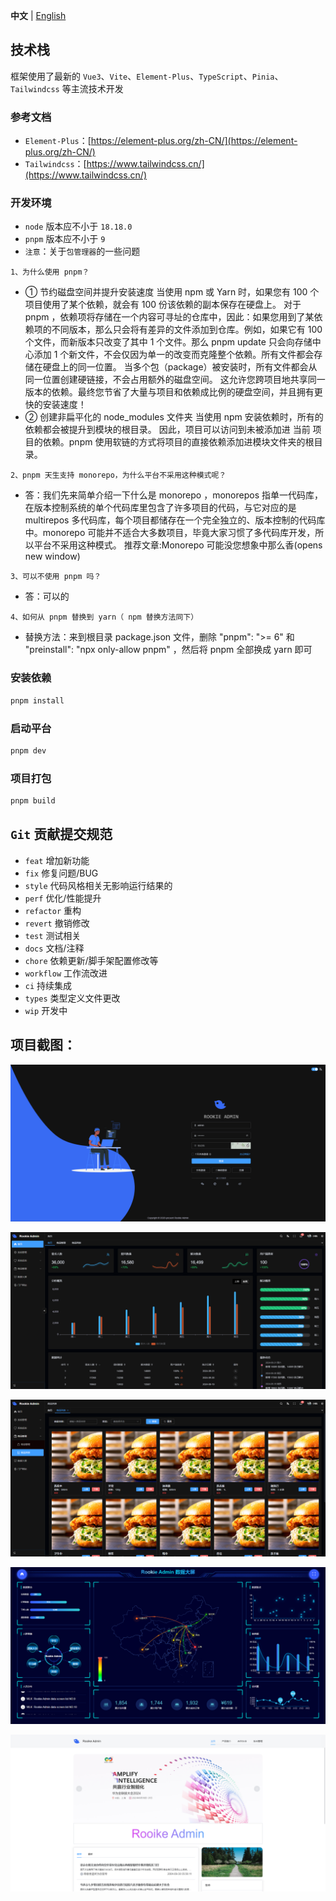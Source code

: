 **中文** | [English](./README.en-US.md)

## 技术栈

框架使用了最新的 `Vue3`、`Vite`、`Element-Plus`、`TypeScript`、`Pinia`、`Tailwindcss` 等主流技术开发

### 参考文档

- `Element-Plus`：[https://element-plus.org/zh-CN/](https://element-plus.org/zh-CN/)
- `Tailwindcss`：[https://www.tailwindcss.cn/](https://www.tailwindcss.cn/)

### 开发环境

- `node` 版本应不小于 `18.18.0`
- `pnpm` 版本应不小于 `9`
- `注意`：关于`包管理器`的一些问题

`1、为什么使用 pnpm？`

- ① 节约磁盘空间并提升安装速度
  当使用 npm 或 Yarn 时，如果您有 100 个项目使用了某个依赖，就会有 100 份该依赖的副本保存在硬盘上。 对于 pnpm ，依赖项将存储在一个内容可寻址的仓库中，因此：如果您用到了某依赖项的不同版本，那么只会将有差异的文件添加到仓库。例如，如果它有 100 个文件，而新版本只改变了其中 1 个文件。那么 pnpm update 只会向存储中心添加 1 个新文件，不会仅因为单一的改变而克隆整个依赖。所有文件都会存储在硬盘上的同一位置。 当多个包（package）被安装时，所有文件都会从同一位置创建硬链接，不会占用额外的磁盘空间。 这允许您跨项目地共享同一版本的依赖。最终您节省了大量与项目和依赖成比例的硬盘空间，并且拥有更快的安装速度！
- ② 创建非扁平化的 node_modules 文件夹
  当使用 npm 安装依赖时，所有的依赖都会被提升到模块的根目录。 因此，项目可以访问到未被添加进 当前 项目的依赖。pnpm 使用软链的方式将项目的直接依赖添加进模块文件夹的根目录。

`2、pnpm 天生支持 monorepo，为什么平台不采用这种模式呢？`

- 答：我们先来简单介绍一下什么是 monorepo ，monorepos 指单一代码库，在版本控制系统的单个代码库里包含了许多项目的代码，与它对应的是 multirepos 多代码库，每个项目都储存在一个完全独立的、版本控制的代码库中。monorepo 可能并不适合大多数项目，毕竟大家习惯了多代码库开发，所以平台不采用这种模式。
  推荐文章:Monorepo 可能没您想象中那么香(opens new window)

`3、可以不使用 pnpm 吗？`

- 答：可以的

`4、如何从 pnpm 替换到 yarn（ npm 替换方法同下）`

- 替换方法：来到根目录 package.json 文件，删除 "pnpm": ">= 6" 和 "preinstall": "npx only-allow pnpm" ，然后将 pnpm 全部换成 yarn 即可

### 安装依赖

```bash
pnpm install
```

### 启动平台

```bash
pnpm dev
```

### 项目打包

```bash
pnpm build
```

## `Git` 贡献提交规范

- `feat` 增加新功能
- `fix` 修复问题/BUG
- `style` 代码风格相关无影响运行结果的
- `perf` 优化/性能提升
- `refactor` 重构
- `revert` 撤销修改
- `test` 测试相关
- `docs` 文档/注释
- `chore` 依赖更新/脚手架配置修改等
- `workflow` 工作流改进
- `ci` 持续集成
- `types` 类型定义文件更改
- `wip` 开发中

## 项目截图：

![1726904407701](images/README/1726904407701.png)

![1726904390512](images/README/1726904390512.png)

![1726904430682](images/README/1726904430682.png)

![1726904449429](images/README/1726904449429.png)

![1726904466510](images/README/1726904466510.png)
